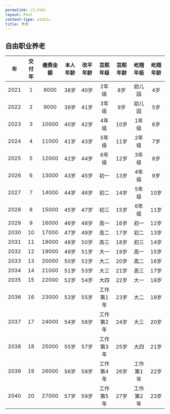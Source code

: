 ```yaml
---
permalink: /1.html
layout: Post
content-type: static
title: 养老
---
```


## 自由职业养老

|   年  | 交付年 |  缴费金额 | 本人年龄 | 改平年龄 |  芸熙年级 | 芸熙年龄 |  屹翔年级 | 屹翔年龄 |
| :--: | :-: | :---: | :--: | :--: | :---: | :--: | :---: | :--: |
| 2021 |  1  |  8000 |  38岁 |  40岁 |  2年级  |  8岁  |  幼儿园  |  4岁  |
| 2022 |  2  |  9000 |  39岁 |  41岁 |  3年级  |  9岁  |  幼儿园  |  5岁  |
| 2023 |  3  | 10000 |  40岁 |  42岁 |  4年级  |  10岁 |  1年级  |  6岁  |
| 2024 |  4  | 11000 |  41岁 |  43岁 |  5年级  |  11岁 |  2年级  |  7岁  |
| 2025 |  5  | 12000 |  42岁 |  44岁 |  6年级  |  12岁 |  3年级  |  8岁  |
| 2026 |  6  | 13000 |  43岁 |  45岁 |   初一  |  13岁 |  4年级  |  9岁  |
| 2027 |  7  | 14000 |  44岁 |  46岁 |   初二  |  14岁 |  5年级  |  10岁 |
| 2028 |  8  | 15000 |  45岁 |  47岁 |   初三  |  15岁 |  6年级  |  11岁 |
| 2029 |  9  | 16000 |  46岁 |  48岁 |   高一  |  16岁 |   初一  |  12岁 |
| 2030 |  10 | 17000 |  47岁 |  49岁 |   高二  |  17岁 |   初二  |  13岁 |
| 2031 |  11 | 18000 |  48岁 |  50岁 |   高三  |  18岁 |   初三  |  14岁 |
| 2032 |  12 | 19000 |  49岁 |  51岁 |   大一  |  19岁 |   高一  |  15岁 |
| 2033 |  13 | 20000 |  50岁 |  52岁 |   大二  |  20岁 |   高二  |  16岁 |
| 2034 |  14 | 21000 |  51岁 |  53岁 |   大三  |  21岁 |   高三  |  17岁 |
| 2035 |  15 | 22000 |  52岁 |  54岁 |   大四  |  22岁 |   大一  |  18岁 |
| 2036 |  16 | 23000 |  53岁 |  55岁 | 工作第1年 |  23岁 |   大二  |  19岁 |
| 2037 |  17 | 24000 |  54岁 |  56岁 | 工作第2年 |  24岁 |   大三  |  20岁 |
| 2038 |  18 | 25000 |  55岁 |  57岁 | 工作第3年 |  25岁 |   大四  |  21岁 |
| 2039 |  19 | 26000 |  56岁 |  58岁 | 工作第4年 |  26岁 | 工作第1年 |  22岁 |
| 2040 |  20 | 27000 |  57岁 |  59岁 | 工作第5年 |  27岁 | 工作第2年 |  23岁 |
